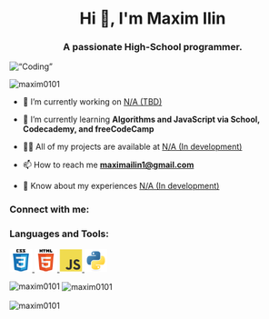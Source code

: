 <h1 align="center">Hi 👋, I'm Maxim Ilin</h1>
<h3 align="center">A passionate High-School programmer.</h3>
<img align=“right” alt=“Coding” width="400" src=“https://i.giphy.com/media/qgQUggAC3Pfv687qPC/giphy.webp”>

<p align="left"> <img src="https://komarev.com/ghpvc/?username=maxim0101&label=Profile%20views&color=0e75b6&style=flat" alt="maxim0101" /> </p>

- 🔭 I’m currently working on [N/A (TBD)](N/A (In development))

- 🌱 I’m currently learning **Algorithms and JavaScript via School, Codecademy, and freeCodeCamp**

- 👨‍💻 All of my projects are available at [N/A (In development)](N/A (In development))

- 📫 How to reach me **maximailin1@gmail.com**

- 📄 Know about my experiences [N/A (In development)](N/A (In development))

<h3 align="left">Connect with me:</h3>
<p align="left">
</p>

<h3 align="left">Languages and Tools:</h3>
<p align="left"> <a href="https://www.w3schools.com/css/" target="_blank" rel="noreferrer"> <img src="https://raw.githubusercontent.com/devicons/devicon/master/icons/css3/css3-original-wordmark.svg" alt="css3" width="40" height="40"/> </a> <a href="https://www.w3.org/html/" target="_blank" rel="noreferrer"> <img src="https://raw.githubusercontent.com/devicons/devicon/master/icons/html5/html5-original-wordmark.svg" alt="html5" width="40" height="40"/> </a> <a href="https://developer.mozilla.org/en-US/docs/Web/JavaScript" target="_blank" rel="noreferrer"> <img src="https://raw.githubusercontent.com/devicons/devicon/master/icons/javascript/javascript-original.svg" alt="javascript" width="40" height="40"/> </a> <a href="https://www.python.org" target="_blank" rel="noreferrer"> <img src="https://raw.githubusercontent.com/devicons/devicon/master/icons/python/python-original.svg" alt="python" width="40" height="40"/> </a> </p>

<p><img align="left" src="https://github-readme-stats.vercel.app/api/top-langs?username=maxim0101&show_icons=true&locale=en&layout=compact" alt="maxim0101" /></p>

<p>&nbsp;<img align="center" src="https://github-readme-stats.vercel.app/api?username=maxim0101&show_icons=true&locale=en" alt="maxim0101" /></p>

<p><img align="center" src="https://github-readme-streak-stats.herokuapp.com/?user=maxim0101&" alt="maxim0101" /></p>
